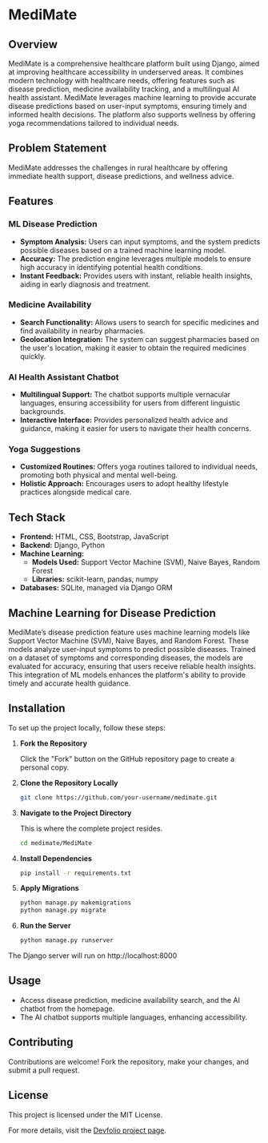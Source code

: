# MediMate

## Overview

MediMate is a comprehensive healthcare platform built using Django, aimed at improving healthcare accessibility in underserved areas. It combines modern technology with healthcare needs, offering features such as disease prediction, medicine availability tracking, and a multilingual AI health assistant. MediMate leverages machine learning to provide accurate disease predictions based on user-input symptoms, ensuring timely and informed health decisions. The platform also supports wellness by offering yoga recommendations tailored to individual needs.

## Problem Statement

MediMate addresses the challenges in rural healthcare by offering immediate health support, disease predictions, and wellness advice.

## Features

### ML Disease Prediction

- **Symptom Analysis:** Users can input symptoms, and the system predicts possible diseases based on a trained machine learning model.
- **Accuracy:** The prediction engine leverages multiple models to ensure high accuracy in identifying potential health conditions.
- **Instant Feedback:** Provides users with instant, reliable health insights, aiding in early diagnosis and treatment.

### Medicine Availability

- **Search Functionality:** Allows users to search for specific medicines and find availability in nearby pharmacies.
- **Geolocation Integration:** The system can suggest pharmacies based on the user's location, making it easier to obtain the required medicines quickly.

### AI Health Assistant Chatbot

- **Multilingual Support:** The chatbot supports multiple vernacular languages, ensuring accessibility for users from different linguistic backgrounds.
- **Interactive Interface:** Provides personalized health advice and guidance, making it easier for users to navigate their health concerns.

### Yoga Suggestions

- **Customized Routines:** Offers yoga routines tailored to individual needs, promoting both physical and mental well-being.
- **Holistic Approach:** Encourages users to adopt healthy lifestyle practices alongside medical care.

## Tech Stack

- **Frontend:** HTML, CSS, Bootstrap, JavaScript
- **Backend:** Django, Python
- **Machine Learning:**
  - **Models Used:** Support Vector Machine (SVM), Naive Bayes, Random Forest
  - **Libraries:** scikit-learn, pandas, numpy
- **Databases:** SQLite, managed via Django ORM

## Machine Learning for Disease Prediction

MediMate’s disease prediction feature uses machine learning models like Support Vector Machine (SVM), Naive Bayes, and Random Forest. These models analyze user-input symptoms to predict possible diseases. Trained on a dataset of symptoms and corresponding diseases, the models are evaluated for accuracy, ensuring that users receive reliable health insights. This integration of ML models enhances the platform's ability to provide timely and accurate health guidance.

## Installation

To set up the project locally, follow these steps:

1. **Fork the Repository**

   Click the "Fork" button on the GitHub repository page to create a personal copy.

2. **Clone the Repository Locally**

   ```bash
   git clone https://github.com/your-username/medimate.git

3. **Navigate to the Project Directory**
   
   This is where the complete project resides.
   
    ```bash
    cd medimate/MediMate

4. **Install Dependencies**

    ```bash
    pip install -r requirements.txt
    
5. **Apply Migrations**

    ```bash
    python manage.py makemigrations
    python manage.py migrate

6. **Run the Server**

    ```bash
    python manage.py runserver

The Django server will run on http://localhost:8000

## Usage

- Access disease prediction, medicine availability search, and the AI chatbot from the homepage.
- The AI chatbot supports multiple languages, enhancing accessibility.

## Contributing

Contributions are welcome! Fork the repository, make your changes, and submit a pull request.

## License

This project is licensed under the MIT License.

For more details, visit the [Devfolio project page](https://devfolio.co/projects/medimate-e82a).
